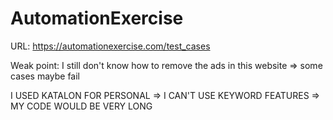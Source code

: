 # AutomationExercise

URL: https://automationexercise.com/test_cases

Weak point: I still don't know how to remove the ads in this website => some cases maybe fail

I USED KATALON FOR PERSONAL => I CAN'T USE KEYWORD FEATURES => MY CODE WOULD BE VERY LONG
